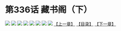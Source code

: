 # 第336话 藏书阁（下）
![](https://mhpic.xiaomingtaiji.net/comic/D/斗破苍穹拆分版/336话/1.jpg-zymk.middle.webp)
![](https://mhpic.xiaomingtaiji.net/comic/D/斗破苍穹拆分版/336话/2.jpg-zymk.middle.webp)
![](https://mhpic.xiaomingtaiji.net/comic/D/斗破苍穹拆分版/336话/3.jpg-zymk.middle.webp)
![](https://mhpic.xiaomingtaiji.net/comic/D/斗破苍穹拆分版/336话/4.jpg-zymk.middle.webp)
![](https://mhpic.xiaomingtaiji.net/comic/D/斗破苍穹拆分版/336话/5.jpg-zymk.middle.webp)
![](https://mhpic.xiaomingtaiji.net/comic/D/斗破苍穹拆分版/336话/6.jpg-zymk.middle.webp)
![](https://mhpic.xiaomingtaiji.net/comic/D/斗破苍穹拆分版/336话/7.jpg-zymk.middle.webp)
![](https://mhpic.xiaomingtaiji.net/comic/D/斗破苍穹拆分版/336话/8.jpg-zymk.middle.webp)
[【上一章】](./335.md)
[【目录】](./READMD.md)
[【下一章】](./337.md)
